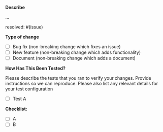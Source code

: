 **Describe**

...

resolved: #(issue)

**Type of change**

- [ ] Bug fix (non-breaking change which fixes an issue)
- [ ] New feature (non-breaking change which adds functionality)
- [ ] Document (non-breaking change which adds a document)

**How Has This Been Tested?**

Please describe the tests that you ran to verify your changes. Provide instructions so we can reproduce. Please also list any relevant details for your test configuration

- [ ] Test A

**Checklist:**

- [ ] A
- [ ] B
